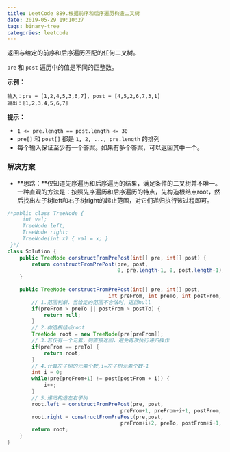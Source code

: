 ```yaml
---
title: LeetCode 889.根据前序和后序遍历构造二叉树
date: 2019-05-29 19:10:27
tags: binary-tree
categories: leetcode
---
```


返回与给定的前序和后序遍历匹配的任何二叉树。

<!--more-->

 `pre` 和 `post` 遍历中的值是不同的正整数。

**示例：**

```
输入：pre = [1,2,4,5,3,6,7], post = [4,5,2,6,7,3,1]
输出：[1,2,3,4,5,6,7]
```

 **提示：**

- `1 <= pre.length == post.length <= 30`
- `pre[]` 和 `post[]` 都是 `1, 2, ..., pre.length` 的排列
- 每个输入保证至少有一个答案。如果有多个答案，可以返回其中一个。

### 解决方案

* **思路：**仅知道先序遍历和后序遍历的结果，满足条件的二叉树并不唯一。一种直观的方法是：按照先序遍历和后序遍历的特点，先构造根结点root，然后找出左子树left和右子树right的起止范围，对它们递归执行该过程即可。

```java
/*public class TreeNode {
     int val;
     TreeNode left;
     TreeNode right;
     TreeNode(int x) { val = x; }
 }*/
class Solution {
    public TreeNode constructFromPrePost(int[] pre, int[] post) {
        return constructFromPrePost(pre, post, 
                                    0, pre.length-1, 0, post.length-1);
    }
    
    public TreeNode constructFromPrePost(int[] pre, int[] post, 
                                 int preFrom, int preTo, int postFrom, int postTo) {
        // 1.范围判断，当给定的范围不合法时，返回null
        if(preFrom > preTo || postFrom > postTo) {
            return null;
        }
        // 2.构造根结点root
        TreeNode root = new TreeNode(pre[preFrom]);
        // 3.若仅有一个元素，则直接返回，避免再次执行递归操作
        if(preFrom == preTo) {
            return root;
        }
        // 4.计算左子树的元素个数,i=左子树元素个数-1
        int i = 0;
        while(pre[preFrom+1] != post[postFrom + i]) {
            i++;
        }
        // 5.递归构造左右子树
        root.left = constructFromPrePost(pre, post,
                                     preFrom+1, preFrom+i+1, postFrom, postFrom+i);
        root.right = constructFromPrePost(pre,post,
                                     preFrom+i+2, preTo, postFrom+i+1, postTo-1);
        return root;
    }
}
```

